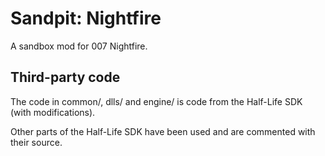 Sandpit: Nightfire
==================

A sandbox mod for 007 Nightfire.

Third-party code
----------------
The code in common/, dlls/ and engine/ is code from the Half-Life SDK (with modifications).

Other parts of the Half-Life SDK have been used and are commented with their source.
